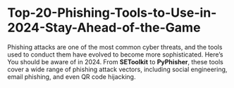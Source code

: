 # Top-20-Phishing-Tools-to-Use-in-2024-Stay-Ahead-of-the-Game
Phishing attacks are one of the most common cyber threats, and the tools used to conduct them have evolved to become more sophisticated. Here’s You should be aware of in 2024. From **SEToolkit** to **PyPhisher**, these tools cover a wide range of phishing attack vectors, including social engineering, email phishing, and even QR code hijacking. 
